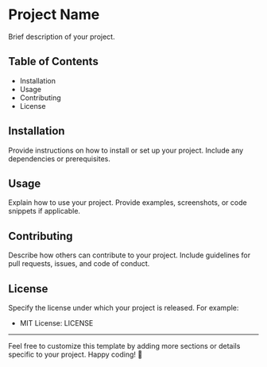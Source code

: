 # Project Name

Brief description of your project.

## Table of Contents
- Installation
- Usage
- Contributing
- License

## Installation
Provide instructions on how to install or set up your project. Include any dependencies or prerequisites.

## Usage
Explain how to use your project. Provide examples, screenshots, or code snippets if applicable.

## Contributing
Describe how others can contribute to your project. Include guidelines for pull requests, issues, and code of conduct.

## License
Specify the license under which your project is released. For example:
- MIT License: LICENSE

---

Feel free to customize this template by adding more sections or details specific to your project. Happy coding! 🚀
